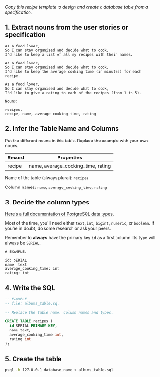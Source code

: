 _Copy this recipe template to design and create a database table from a specification._

## 1. Extract nouns from the user stories or specification

```
As a food lover,
So I can stay organised and decide what to cook,
I'd like to keep a list of all my recipes with their names.

As a food lover,
So I can stay organised and decide what to cook,
I'd like to keep the average cooking time (in minutes) for each recipe.

As a food lover,
So I can stay organised and decide what to cook,
I'd like to give a rating to each of the recipes (from 1 to 5).
```

```
Nouns:

recipes, 
recipe, name, average cooking time, rating
```

## 2. Infer the Table Name and Columns

Put the different nouns in this table. Replace the example with your own nouns.

| Record                | Properties                         |
| --------------------- | -------------------                |
| recipe                | name, average_cooking_time, rating |

Name of the table (always plural): `recipes`

Column names: `name`, `average_cooking_time`, `rating`

## 3. Decide the column types

[Here's a full documentation of PostgreSQL data types](https://www.postgresql.org/docs/current/datatype.html).

Most of the time, you'll need either `text`, `int`, `bigint`, `numeric`, or `boolean`. If you're in doubt, do some research or ask your peers.

Remember to **always** have the primary key `id` as a first column. Its type will always be `SERIAL`.

```
# EXAMPLE:

id: SERIAL
name: text
average_cooking_time: int
rating: int
```

## 4. Write the SQL

```sql
-- EXAMPLE
-- file: albums_table.sql

-- Replace the table name, column names and types.

CREATE TABLE recipes (
  id SERIAL PRIMARY KEY,
  name text,
  average_cooking_time int,
  rating int
);
```

## 5. Create the table

```bash
psql -h 127.0.0.1 database_name < albums_table.sql
```